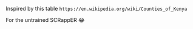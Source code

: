 Inspired by this table ```https://en.wikipedia.org/wiki/Counties_of_Kenya```

For the untrained SCRappER 😂
```const table = document.querySelector('.wikitable');const data = [];table.querySelectorAll('tr').forEach(row => {const rowData = [];row.querySelectorAll('td').forEach(cell => {rowData.push(cell.textContent.trim());});data.push(rowData);});console.log(data);
```
